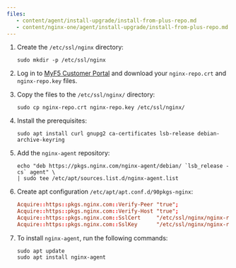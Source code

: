 ```yaml
---
files:
   - content/agent/install-upgrade/install-from-plus-repo.md
   - content/nginx-one/agent/install-upgrade/install-from-plus-repo.md
---
```


1. Create the `/etc/ssl/nginx` directory:

   ```shell
   sudo mkdir -p /etc/ssl/nginx
   ```

1. Log in to [MyF5 Customer Portal](https://account.f5.com/myf5/) and download
   your `nginx-repo.crt` and `nginx-repo.key` files.

1. Copy the files to the `/etc/ssl/nginx/` directory:

   ```shell
   sudo cp nginx-repo.crt nginx-repo.key /etc/ssl/nginx/
   ```

1. Install the prerequisites:

   ```shell
   sudo apt install curl gnupg2 ca-certificates lsb-release debian-archive-keyring
   ```

1. Add the `nginx-agent` repository:

   ```shell
   echo "deb https://pkgs.nginx.com/nginx-agent/debian/ `lsb_release -cs` agent" \
   | sudo tee /etc/apt/sources.list.d/nginx-agent.list
   ```

1. Create apt configuration `/etc/apt/apt.conf.d/90pkgs-nginx`:

   ```conf
   Acquire::https::pkgs.nginx.com::Verify-Peer "true";
   Acquire::https::pkgs.nginx.com::Verify-Host "true";
   Acquire::https::pkgs.nginx.com::SslCert     "/etc/ssl/nginx/nginx-repo.crt";
   Acquire::https::pkgs.nginx.com::SslKey      "/etc/ssl/nginx/nginx-repo.key";
   ```

1. To install `nginx-agent`, run the following commands:

   ```shell
   sudo apt update
   sudo apt install nginx-agent
   ```